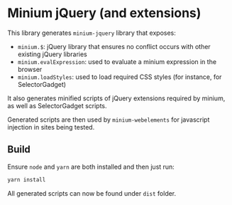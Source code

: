 Minium jQuery (and extensions)
==============================

This library generates `minium-jquery` library that exposes:

* `minium.$`: jQuery library that ensures no conflict occurs with other existing jQuery libraries
* `minium.evalExpression`: used to evaluate a minium expression in the browser
* `minium.loadStyles`: used to load required CSS styles (for instance, for SelectorGadget)

It also generates minified scripts of jQuery extensions required by minium, as well as SelectorGadget scripts.

Generated scripts are then used by `minium-webelements` for javascript injection in sites being tested.

Build
-----

Ensure `node` and `yarn` are both installed and then just run:

```bash
yarn install
```

All generated scripts can now be found under `dist` folder.